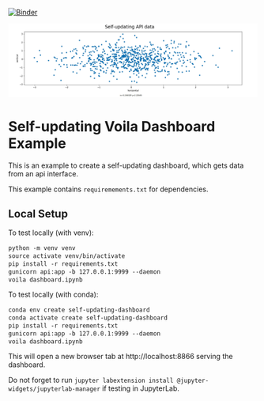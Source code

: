 [![Binder](https://mybinder.org/badge_logo.svg)](https://mybinder.org/v2/gh/katsar0v/self-updating-dashboard-with-voila/master?urlpath=voila%2Frender%2Fdashboard.ipynb)

![Screenshot](screenshot.gif?raw=true "Screenshot")


# Self-updating Voila Dashboard Example

This is an example to create a self-updating dashboard, which gets data from an api interface.

This example contains `requiremements.txt` for dependencies.

## Local Setup

To test locally (with venv):

```
python -m venv venv
source activate venv/bin/activate
pip install -r requirements.txt
gunicorn api:app -b 127.0.0.1:9999 --daemon
voila dashboard.ipynb
```

To test locally (with conda):

```
conda env create self-updating-dashboard
conda activate create self-updating-dashboard
pip install -r requirements.txt
gunicorn api:app -b 127.0.0.1:9999 --daemon
voila dashboard.ipynb
```

This will open a new browser tab at http://localhost:8866 serving the dashboard.

Do not forget to run `jupyter labextension install @jupyter-widgets/jupyterlab-manager` if testing in JupyterLab.